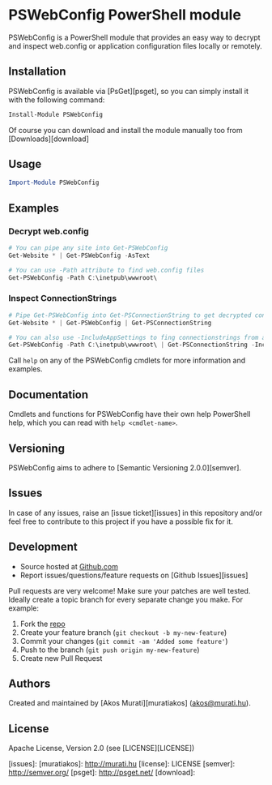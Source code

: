 PSWebConfig PowerShell module
==========================

PSWebConfig is a PowerShell module that provides an easy way to decrypt and
inspect web.config or application configuration files locally or remotely.

## Installation
PSWebConfig is available via [PsGet][psget], so you can simply install it with the
following command:
```powershell
Install-Module PSWebConfig
```
Of course you can download and install the module manually too from
[Downloads][download]

## Usage
```powershell
Import-Module PSWebConfig
```

## Examples
### Decrypt web.config
```powershell
# You can pipe any site into Get-PSWebConfig
Get-Website * | Get-PSWebConfig -AsText

# You can use -Path attribute to find web.config files
Get-PSWebConfig -Path C:\inetpub\wwwroot\
```

### Inspect ConnectionStrings
```powershell
# Pipe Get-PSWebConfig into Get-PSConnectionString to get decrypted connectionstrings
Get-Website * | Get-PSWebConfig | Get-PSConnectionString

# You can also use -IncludeAppSettings to fing connectionstrings from appSetting section
Get-PSWebConfig -Path C:\inetpub\wwwroot\ | Get-PSConnectionString -IncludeAppSettings
```

Call `help` on any of the PSWebConfig cmdlets for more information and examples.

## Documentation
Cmdlets and functions for PSWebConfig have their own help PowerShell help, which
you can read with `help <cmdlet-name>`.

## Versioning
PSWebConfig aims to adhere to [Semantic Versioning 2.0.0][semver].

## Issues
In case of any issues, raise an [issue ticket][issues] in this repository and/or
feel free to contribute to this project if you have a possible fix for it.

## Development
* Source hosted at [Github.com][repo]
* Report issues/questions/feature requests on [Github Issues][issues]

Pull requests are very welcome! Make sure your patches are well tested.
Ideally create a topic branch for every separate change you make. For
example:

1. Fork the [repo][repo]
2. Create your feature branch (`git checkout -b my-new-feature`)
3. Commit your changes (`git commit -am 'Added some feature'`)
4. Push to the branch (`git push origin my-new-feature`)
5. Create new Pull Request

## Authors
Created and maintained by [Akos Murati][muratiakos] (<akos@murati.hu>).

## License
Apache License, Version 2.0 (see [LICENSE][LICENSE])

[repo]:
[wiki]:
[issues]:
[muratiakos]: http://murati.hu
[license]: LICENSE
[semver]: http://semver.org/
[psget]: http://psget.net/
[download]:
